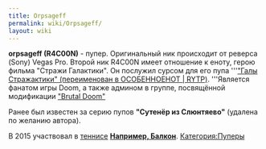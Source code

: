 ```yaml
---
title: Orpsageff
permalink: wiki/Orpsageff/
layout: wiki
---
```


**orpsageff (R4C00N)** - пупер. Оригинальный ник происходит от реверса
(Sony) Vegas Pro. Второй ник R4C00N имеет отношение к еноту, герою
фильма "Стражи Галактики". Он послужил сурсом для его пупа '''["Галы
Стражактики" (переименован в ОСОБЕННОЕНОТ \|
RYTP)](https://www.youtube.com/watch?v=bbzk4P_mCpo). '''Является фанатом
игры Doom, а также админом в группе, посвящённой модификации ["Brutal
Doom"](https://vk.com/brutal_doom)

Ранее был известен за серию пупов **"Сутенёр из Слюнтяево"** (удалена по
желанию автора).

В 2015 участвовал в [теннисе](Термины#Т "wikilink") **[Например,
Балкон](Например,_Балкон "wikilink")**.
[Категория:Пуперы](Категория:Пуперы "wikilink")
